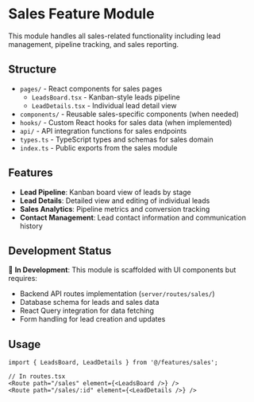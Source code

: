 # Sales Feature Module

This module handles all sales-related functionality including lead management, pipeline tracking, and sales reporting.

## Structure

- `pages/` - React components for sales pages
  - `LeadsBoard.tsx` - Kanban-style leads pipeline
  - `LeadDetails.tsx` - Individual lead detail view
- `components/` - Reusable sales-specific components (when needed)
- `hooks/` - Custom React hooks for sales data (when implemented)
- `api/` - API integration functions for sales endpoints
- `types.ts` - TypeScript types and schemas for sales domain
- `index.ts` - Public exports from the sales module

## Features

- **Lead Pipeline**: Kanban board view of leads by stage
- **Lead Details**: Detailed view and editing of individual leads
- **Sales Analytics**: Pipeline metrics and conversion tracking
- **Contact Management**: Lead contact information and communication history

## Development Status

🚧 **In Development**: This module is scaffolded with UI components but requires:
- Backend API routes implementation (`server/routes/sales/`)
- Database schema for leads and sales data
- React Query integration for data fetching
- Form handling for lead creation and updates

## Usage

```tsx
import { LeadsBoard, LeadDetails } from '@/features/sales';

// In routes.tsx
<Route path="/sales" element={<LeadsBoard />} />
<Route path="/sales/:id" element={<LeadDetails />} />
```